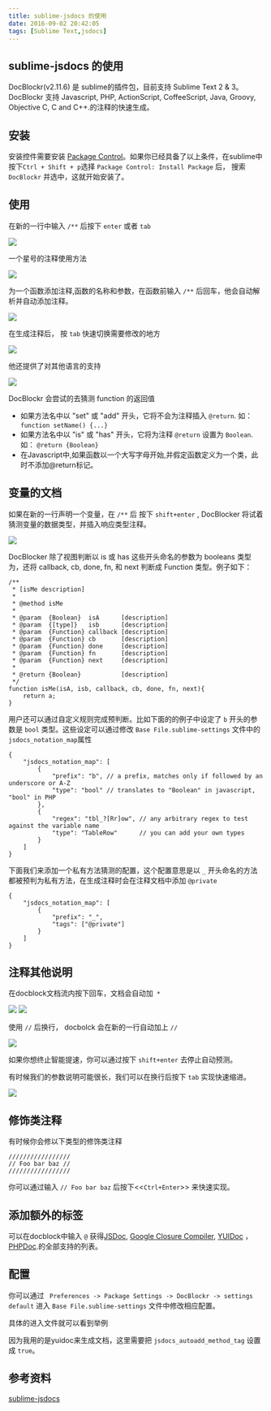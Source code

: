 ```yaml
---
title: sublime-jsdocs 的使用
date: 2016-09-02 20:42:05
tags: [Sublime Text,jsdocs]
---
```

## sublime-jsdocs 的使用 ##

DocBlockr(v2.11.6) 是 sublime的插件包，目前支持 Sublime Text 2 & 3。 DocBlockr 支持 Javascript, PHP, ActionScript, CoffeeScript, Java, Groovy, Objective C, C and C++.的注释的快速生成。

## 安装 ##
 安装控件需要安装 [Package Control](http://wbond.net/sublime_packages/package_control)。如果你已经具备了以上条件，在sublime中按下` Ctrl + Shift + p `选择 `Package Control: Install Package` 后， 搜索 `DocBlockr` 并选中，这就开始安装了。

## 使用 ##

在新的一行中输入 `/**` 后按下 `enter` 或者 `tab`


![](/images/sublime-jsdoc-01.gif)

一个星号的注释使用方法

![](/images/sublime-jsdoc-02.gif)


为一个函数添加注释,函数的名称和参数，在函数前输入 `/**` 后回车，他会自动解析并自动添加注释。

![](/images/sublime-jsdoc-03.gif)

在生成注释后， 按 `tab` 快速切换需要修改的地方

![](/images/sublime-jsdoc-04.gif)

他还提供了对其他语言的支持

![](/images/sublime-jsdoc-05.gif)

DocBlockr 会尝试的去猜测 function 的返回值
- 如果方法名中以 "set" 或 "add" 开头，它将不会为注释插入 `@return`. 如： `function setName() {...}`
- 如果方法名中以 "is" 或 "has" 开头，它将为注释 `@return` 设置为 `Boolean`. 如： `@return {Boolean}`
- 在Javascript中,如果函数以一个大写字母开始,并假定函数定义为一个类，此时不添加@return标记。


## 变量的文档 ##

如果在新的一行声明一个变量，在 `/**` 后 按下 `shift+enter` , DocBlocker 将试着猜测变量的数据类型，并插入响应类型注释。

![](/images/sublime-jsdoc-06.gif)


DocBlocker 除了视图判断以 is 或 has 这些开头命名的参数为 booleans 类型为，还将 callback, cb, done, fn, 和 next 判断成 Function 类型。例子如下：


	/**
	 * [isMe description]
	 *
	 * @method isMe
	 *
	 * @param  {Boolean}  isA      [description]
	 * @param  {[type]}   isb      [description]
	 * @param  {Function} callback [description]
	 * @param  {Function} cb       [description]
	 * @param  {Function} done     [description]
	 * @param  {Function} fn       [description]
	 * @param  {Function} next     [description]
	 *
	 * @return {Boolean}           [description]
	 */
	function isMe(isA, isb, callback, cb, done, fn, next){
		return a;
	}

用户还可以通过自定义规则完成预判断。比如下面的的例子中设定了 `b` 开头的参数是 `bool` 类型。这些设定可以通过修改 `Base File.sublime-settings` 文件中的 `jsdocs_notation_map`属性

	{
	    "jsdocs_notation_map": [
	        {
	            "prefix": "b", // a prefix, matches only if followed by an underscore or A-Z
	            "type": "bool" // translates to "Boolean" in javascript, "bool" in PHP
	        },
	        {
	            "regex": "tbl_?[Rr]ow", // any arbitrary regex to test against the variable name
	            "type": "TableRow"      // you can add your own types
	        }
	    ]
	}

下面我们来添加一个私有方法猜测的配置，这个配置意思是以 `_` 开头命名的方法都被预判为私有方法，在生成注释时会在注释文档中添加 `@private`

	{
	    "jsdocs_notation_map": [
			{
			    "prefix": "_",
			    "tags": ["@private"]
			}
	    ]
	}

## 注释其他说明 ##

在docblock文档流内按下回车，文档会自动加` *`

![](/images/sublime-jsdoc-07.gif)
![](/images/sublime-jsdoc-08.gif)

使用 `//` 后换行， docbolck 会在新的一行自动加上 `//`

![](/images/sublime-jsdoc-09.gif)

如果你想终止智能提速，你可以通过按下 `shift+enter` 去停止自动预测。

有时候我们的参数说明可能很长，我们可以在换行后按下 `tab` 实现快速缩进。

![](/images/sublime-jsdoc-10.gif)


## 修饰类注释 ##

有时候你会修以下类型的修饰类注释

	/////////////////
	// Foo bar baz //
	/////////////////

你可以通过输入 `// Foo bar baz` 后按下<<`Ctrl+Enter`>> 来快速实现。


## 添加额外的标签 ##

可以在docblock中输入 `@` 获得[JSDoc](http://code.google.com/p/jsdoc-toolkit/wiki/TagReference), [Google Closure Compiler](http://code.google.com/p/jsdoc-toolkit/wiki/TagReference), [YUIDoc](http://code.google.com/p/jsdoc-toolkit/wiki/TagReference) ， [PHPDoc](http://phpdoc.org/).的全部支持的列表。  

## 配置 ##
你可以通过 ` Preferences -> Package Settings -> DocBlockr -> settings default` 进入 `Base File.sublime-settings` 文件中修改相应配置。

具体的进入文件就可以看到举例


因为我用的是yuidoc来生成文档，这里需要把 `jsdocs_autoadd_method_tag` 设置成 `true`。




## 参考资料 ##
[sublime-jsdocs](https://github.com/spadgos/sublime-jsdocs)
